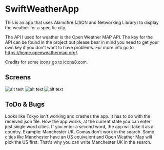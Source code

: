 # SwiftWeatherApp


This is an app that uses Alamofire (JSON and Networking Library) to display the weather for a specific city.

The API I used for weather is the Open Weather MAP API. The key for the API can be found in the project but please bear in mind you need to get your own key if you don't want to have problems. For more info go to https://home.openweathermap.org/.

Credits for some icons go to icons8.com.

## Screens

![alt text](https://raw.githubusercontent.com/Andrei0795/iosdesignpatternsOBJC/master/screen1.png)
![alt text](https://raw.githubusercontent.com/Andrei0795/iosdesignpatternsOBJC/master/screen2.png)
![alt text](https://raw.githubusercontent.com/Andrei0795/iosdesignpatternsOBJC/master/screen3.png)



## ToDo & Bugs

Looks like Tokyo isn't working and crashes the app. It has to do with the received json file.
How the app works, at the current state you can enter just single word cities. If you enter a second word, the app will take it as a country. Example: Manchester UK.
Comas don't work in the search.
Some cities like Manchester have an US equivalent and Open Weather Map will pick the US first. That's why you can write Manchester UK in the search.


